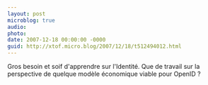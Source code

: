 ```yaml
---
layout: post
microblog: true
audio: 
photo: 
date: 2007-12-18 00:00:00 -0000
guid: http://xtof.micro.blog/2007/12/18/t512494012.html
---
```

Gros besoin et soif d'apprendre sur l'Identité. Que de travail sur la perspective de quelque modèle économique viable pour OpenID ?
